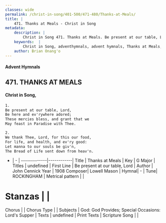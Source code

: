 ```yaml
---
classes: wide
permalink: /christ-in-song/401-500/471-480/Thanks-at-Meals/
title: |
    471. Thanks at Meals - Christ in Song
metadata:
    description: |
        Christ in Song 471. Thanks at Meals. Be present at our table, Lord, Be here and ev'rywhere adored; These mercies bless, and grant that we May feast in Paradise with Thee.
    keywords:  |
        Christ in Song, adventhymnals, advent hymnals, Thanks at Meals, Be present at our table, Lord. 
    author: Brian Onang'o
---
```


#### Advent Hymnals
## 471. THANKS AT MEALS
####  Christ in Song,

```txt
1.
Be present at our table, Lord,
Be here and ev'rywhere adored;
These mercies bless, and grant that we
May feast in Paradise with Thee.

2.
We thank Thee, Lord, for this our food,
For life, and health, and ev'ry good:
Let manna to our souls be giv'n,
The Bread of Life sent down from heav'n.

```

- |   -  |
-------------|------------|
Title | Thanks at Meals |
Key | G Major |
Titles | undefined |
First Line | Be present at our table, Lord |
Author | John Cennick
Year | 1908
Composer| Lowell Mason |
Hymnal|  - |
Tune| ROCKINGHAM |
Metrical pattern | |
# Stanzas |  |
Chorus |  |
Chorus Type |  |
Subjects | God: God Provides; Special Occasions: Lord's Supper |
Texts | undefined |
Print Texts | 
Scripture Song |  |
    
